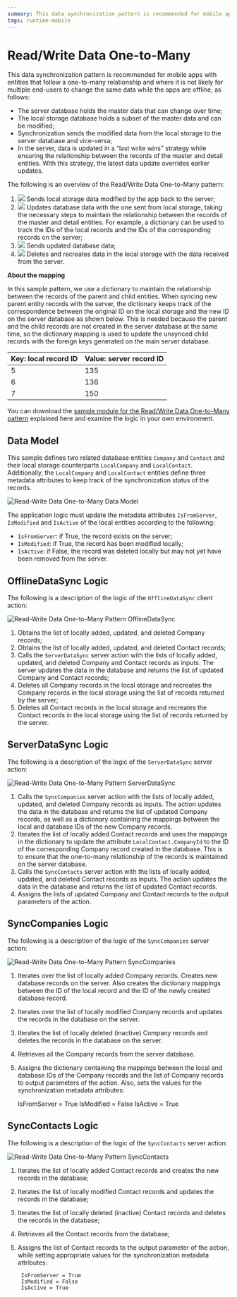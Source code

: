 ```yaml
---
summary: This data synchronization pattern is recommended for mobile apps with entities that follow a one-to-many relationship and where it is not likely for multiple end-users to change the same data while the apps are offline.
tags: runtime-mobile
---
```


# Read/Write Data One-to-Many

This data synchronization pattern is recommended for mobile apps with entities
that follow a one-to-many relationship and where it is not likely for multiple
end-users to change the same data while the apps are offline, as follows:

* The server database holds the master data that can change over time;
* The local storage database holds a subset of the master data and can be modified;
* Synchronization sends the modified data from the local storage to the server database and vice-versa;
* In the server, data is updated in a “last write wins” strategy while ensuring the relationship between the records of the master and detail entities. With this strategy, the latest data update overrides earlier updates.

The following is an overview of the Read/Write Data One-to-Many pattern:

1. ![](images/icon-client.png) Sends local storage data modified by the app back to the server;
2. ![](images/icon-server.png) Updates database data with the one sent from local storage, taking the necessary steps to maintain the relationship between the records of the master and detail entities. For example, a dictionary can be used to track the IDs of the local records and the IDs of the corresponding records on the server;
3. ![](images/icon-server.png) Sends updated database data; 
4. ![](images/icon-client.png) Deletes and recreates data in the local storage with the data received from the server.


**About the mapping**

In this sample pattern, we use a dictionary to maintain the relationship
between the records of the parent and child entities. When syncing new parent
entity records with the server, the dictionary keeps track of the
correspondence between the original ID on the local storage and the new ID on
the server database as shown below. This is needed because the parent and the
child records are not created in the server database at the same time, so the
dictionary mapping is used to update the unsynced child records with the
foreign keys generated on the main server database.

Key: local record ID | Value: server record ID
---------------------|------------------------
5                    | 135
6                    | 136
7                    | 150
  
You can download the [sample module for the Read/Write Data One-to-Many
pattern](http://www.outsystems.com/forge/component/1638/Offline+Data+Sync+Patterns/) explained here and examine the logic in your own environment.


## Data Model

This sample defines two related database entities `Company` and `Contact` and their local storage counterparts `LocalCompany` and `LocalContact`. Additionally, the `LocalCompany` and `LocalContact` entities define three
metadata attributes to keep track of the synchronization status of the
records.

![Read-Write Data One-to-Many Data Model](images/read-write-data-one-to-many-data-model.png)

The application logic must update the metadata attributes `IsFromServer`, `IsModified` and `IsActive` of the local entities according to the
following:

* `IsFromServer`: if True, the record exists on the server; 
* `IsModified`: if True, the record has been modified locally; 
* `IsActive`: if False, the record was deleted locally but may not yet have been removed from the server. 


## OfflineDataSync Logic

The following is a description of the logic of the `OfflineDataSync` client
action:

![Read-Write Data One-to-Many Pattern OfflineDataSync](images/read-write-data-one-to-many-offlinedatasync.png)

1. Obtains the list of locally added, updated, and deleted Company records;
2. Obtains the list of locally added, updated, and deleted Contact records;
3. Calls the `ServerDataSync` server action with the lists of locally added, updated, and deleted Company and Contact records as inputs. The server updates the data in the database and returns the list of updated Company and Contact records;
4. Deletes all Company records in the local storage and recreates the Company records in the local storage using the list of records returned by the server;
5. Deletes all Contact records in the local storage and recreates the Contact records in the local storage using the list of records returned by the server.


## ServerDataSync Logic

The following is a description of the logic of the `ServerDataSync` server
action:

![Read-Write Data One-to-Many Pattern ServerDataSync](images/read-write-data-one-to-many-serverdatasync.png)

1. Calls the `SyncCompanies` server action with the lists of locally added, updated, and deleted Company records as inputs. The action updates the data in the database and returns the list of updated Company records, as well as a dictionary containing the mappings between the local and database IDs of the new Company records.
2. Iterates the list of locally added Contact records and uses the mappings in the dictionary to update the attribute `LocalContact.CompanyId` to the ID of the corresponding Company record created in the database. This is to ensure that the one-to-many relationship of the records is maintained on the server database.
3. Calls the `SyncContacts` server action with the lists of locally added, updated, and deleted Contact records as inputs. The action updates the data in the database and returns the list of updated Contact records.
4. Assigns the lists of updated Company and Contact records to the output parameters of the action.


## SyncCompanies Logic

The following is a description of the logic of the `SyncCompanies` server
action:

![Read-Write Data One-to-Many Pattern SyncCompanies](images/read-write-data-one-to-many-synccompanies.png)

1. Iterates over the list of locally added Company records. Creates new database records on the server. Also creates the dictionary mappings between the ID of the local record and the ID of the newly created database record.
2. Iterates over the list of locally modified Company records and updates the records in the database on the server.
3. Iterates the list of locally deleted (inactive) Company records and deletes the records in the database on the server.
4. Retrieves all the Company records from the server database.
5. Assigns the dictionary containing the mappings between the local and database IDs of the Company records and the list of Company records to output parameters of the action. Also, sets the values for the synchronization metadata attributes:

    IsFromServer = True
    IsModified = False
    IsActive = True


## SyncContacts Logic

The following is a description of the logic of the `SyncContacts` server
action:

![Read-Write Data One-to-Many Pattern SyncContacts](images/read-write-data-one-to-many-synccontacts.png)

1. Iterates the list of locally added Contact records and creates the new records in the database;
2. Iterates the list of locally modified Contact records and updates the records in the database;
3. Iterates the list of locally deleted (inactive) Contact records and deletes the records in the database;
4. Retrieves all the Contact records from the database;
5. Assigns the list of Contact records to the output parameter of the action, while setting appropriate values for the synchronization metadata attributes:

        IsFromServer = True
        IsModified = False
        IsActive = True
